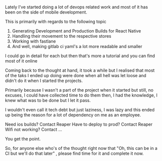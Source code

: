 Lately I've started doing a lot of devops related work and most of it has been on the side of mobile development.

This is primarily with regards to the following topic

1. Generating Development and Production Builds for React Native
2. Handling their movement to the respective stores
3. Working with fastlane
4. And well, making gitlab ci yaml's a lot more readable and smaller

I could go in detail for each but then that's more a tutorial and you can find most of it online

Coming back to the thought at hand, it took a while but I realised that most of the taks I ended up doing were done when all hell was let loose and didn't do it when I started the projects.

Primarily because I wasn't a part of the project when it started but still, no excuses, I could have collected time to do them then, I had the knowledge, I knew what was to be done but I let it pass.

I wouldn't even call it tech debt but just laziness, I was lazy and this ended up being the reason for a lot of dependency on me as an employee.

Need ios builds? Contact Reaper
Have to deploy to prod? Contact Reaper
Wifi not working? Contact ...

You get the point.

So, for anyone else who's of the thought right now that "Oh, this can be in a CI but we'll do that later" , please find time for it and complete it now.

